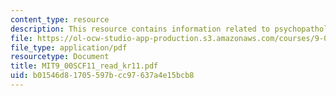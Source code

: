 ```yaml
---
content_type: resource
description: This resource contains information related to psychopathology I.
file: https://ol-ocw-studio-app-production.s3.amazonaws.com/courses/9-00sc-introduction-to-psychology-fall-2011/b01546d81705597bcc97637a4e15bcb8_MIT9_00SCF11_read_kr11.pdf
file_type: application/pdf
resourcetype: Document
title: MIT9_00SCF11_read_kr11.pdf
uid: b01546d8-1705-597b-cc97-637a4e15bcb8
---
```

